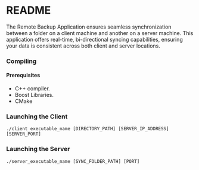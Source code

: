 # README #

The Remote Backup Application ensures seamless synchronization between a folder on a client machine and another on a server machine. This application offers real-time, bi-directional syncing capabilities, ensuring your data is consistent across both client and server locations.

### Compiling ###
#### Prerequisites ####
- C++ compiler. 
- Boost Libraries.
- CMake

### Launching the Client ###

```
./client_executable_name [DIRECTORY_PATH] [SERVER_IP_ADDRESS] [SERVER_PORT]
```

### Launching the Server ###
```
./server_executable_name [SYNC_FOLDER_PATH] [PORT]
```
